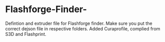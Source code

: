 # Flashforge-Finder-
Defintion and extruder file for Flashforge finder.
Make sure you put the correct dejson file in respective folders.
Added Curaprofile, complied from S3D and Flashprint.
